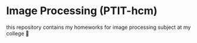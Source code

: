 # Image Processing (PTIT-hcm)

this repository contains my homeworks for image processing subject at my college 📝